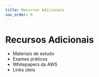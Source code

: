 ```yaml
---
title: Recursos Adicionais
nav_order: 6
---
```


# Recursos Adicionais

- Materiais de estudo
- Exames práticos
- Whitepapers da AWS
- Links úteis
